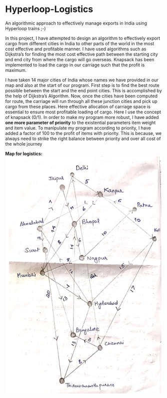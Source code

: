 # Hyperloop-Logistics
An algorithmic approach to effectively manage exports in India using Hyperloop trains ;-)

In this project, I have attempted to design an algorithm to effectively export cargo from 
different cities in India to other parts of the world in the most cost effective and
profitable manner. I have used algorithms such as Dijkstra’s for finding the most cost
effective path between the starting city and end city from where the cargo will go
overseas. Knapsack has been implemented to load the cargo in our carriage such that the
profit is maximum.

I have taken 14 major cities of India whose names we have provided in our map and also at the
start of our program. First step is to find the best route possible between the start and the
end point cities. This is accomplished by the help of Dijkstra’s Algorithm. Now, once the
cities have been computed for route, the carriage will run through all these junction
cities and pick up cargo from these places. Here effective allocation of carriage space
is essential to ensure most profitable loading of cargo. Here I use the concept of
knapsack (0/1). In order to make my program more robust, I have added **one more parameter
of priority** to the existential parameters item weight and item value. To manipulate my
program according to priority, I have added a factor of 100 to the profit of items with
priority. This is because, we always need to strike the right balance between priority and
over all cost of the whole journey

**Map for logistics:** 
![This is the map on which the Hyperloop network works](Map.png)
